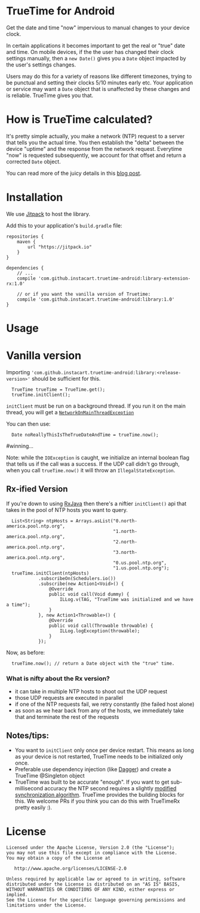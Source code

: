 # TrueTime for Android

Get the date and time "now" impervious to manual changes to your device clock.

In certain applications it becomes important to get the real or "true" date and time. On mobile devices, if the the user has changed their clock settings manually, then a `new Date()` gives you a `Date` object impacted by the user's settings changes.

Users may do this for a variety of reasons like different timezones, trying to be punctual and setting their clocks 5/10 minutes early etc. Your application or service may want a `Date` object that is unaffected by these changes and is reliable. TrueTime gives you that.

# How is TrueTime calculated?

It's pretty simple actually, you make a network (NTP) request to a server that tells you the actual time. You then establish the "delta" between the device "uptime" and the response from the network request. Everytime "now" is requested subsequently, we account for that offset and return a corrected `Date` object.

You can read more of the juicy details in this [blog post]().

# Installation

We use [Jitpack](https://jitpack.io) to host the library.

Add this to your application's `build.gradle` file:

```
repositories {
    maven {
        url "https://jitpack.io"
    }
}

dependencies {
    // ...
    compile 'com.github.instacart.truetime-android:library-extension-rx:1.0'

    // or if you want the vanilla version of Truetime:
    compile 'com.github.instacart.truetime-android:library:1.0'
}
```

# Usage

# Vanilla version

Importing `'com.github.instacart.truetime-android:library:<release-version>'` should be sufficient for this.

```
  TrueTime trueTime = TrueTime.get();
  trueTime.initClient();
```

`initClient` must be run on a background thread. If you run it on the main thread, you will get a [`NetworkOnMainThreadException`](https://developer.android.com/reference/android/os/NetworkOnMainThreadException.html)

You can then use:

```
  Date noReallyThisIsTheTrueDateAndTime = trueTime.now();
```

#winning...

Note: while the `IOException` is caught, we initialize an internal boolean flag that tells us if the call was a success. If the UDP call didn't go through, when you call `trueTime.now()` it will throw an `IllegalStateException`.

## Rx-ified Version

If you're down to using [RxJava](https://github.com/ReactiveX/RxJava) then there's a niftier `initClient()` api that takes in the pool of NTP hosts you want to query.

```
  List<String> ntpHosts = Arrays.asList("0.north-america.pool.ntp.org",
                                        "1.north-america.pool.ntp.org",
                                        "2.north-america.pool.ntp.org",
                                        "3.north-america.pool.ntp.org",
                                        "0.us.pool.ntp.org",
                                        "1.us.pool.ntp.org");
  trueTime.initClient(ntpHosts)
            .subscribeOn(Schedulers.io())
            .subscribe(new Action1<Void>() {
                @Override
                public void call(Void dummy) {
                    ILLog.v(TAG, "TrueTime was initialized and we have a time");
                }
            }, new Action1<Throwable>() {
                @Override
                public void call(Throwable throwable) {
                    ILLog.logException(throwable);
                }
            });
```

Now, as before:

```
  trueTime.now(); // return a Date object with the "true" time.
```

### What is nifty about the Rx version?

* it can take in multiple NTP hosts to shoot out the UDP request
* those UDP requests are executed in parallel
* if one of the NTP requests fail, we retry constantly (the failed host alone)
* as soon as we hear back from any of the hosts, we immediately take that and terminate the rest of the requests


## Notes/tips:

* You want to `initClient` only once per device restart. This means as long as your device is not restarted, TrueTime needs to be initialized only once.
* Preferable use dependency injection (like [Dagger](http://square.github.io/dagger/)) and create a TrueTime @Singleton object
* TrueTime was built to be accurate "enough". If you want to get sub-millisecond accuracy the NTP second requires a slightly [modified synchronization algorithm](https://en.wikipedia.org/wiki/Network_Time_Protocol#Clock_synchronization_algorithm). TrueTime provides the building blocks for this. We welcome PRs if you think you can do this with TrueTimeRx pretty easily :).

# License

```
Licensed under the Apache License, Version 2.0 (the "License");
you may not use this file except in compliance with the License.
You may obtain a copy of the License at

   http://www.apache.org/licenses/LICENSE-2.0

Unless required by applicable law or agreed to in writing, software
distributed under the License is distributed on an "AS IS" BASIS,
WITHOUT WARRANTIES OR CONDITIONS OF ANY KIND, either express or implied.
See the License for the specific language governing permissions and
limitations under the License.
```
